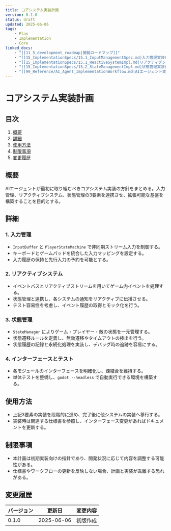 ```yaml
---
title: コアシステム実装計画
version: 0.1.0
status: draft
updated: 2025-06-06
tags:
    - Plan
    - Implementation
    - Core
linked_docs:
    - "[[11_5_development_roadmap|開発ロードマップ]]"
    - "[[15_ImplementationSpecs/15.1_InputManagementSpec.md|入力管理実装仕様]]"
    - "[[15_ImplementationSpecs/15.1_ReactiveSystemImpl.md|リアクティブシステム実装仕様]]"
    - "[[15_ImplementationSpecs/15.2_StateManagementImpl.md|状態管理実装仕様]]"
    - "[[99_Reference/AI_Agent_ImplementationWorkflow.md|AIエージェント実装ワークフロー]]"
---
```


# コアシステム実装計画

## 目次

1. [概要](#概要)
2. [詳細](#詳細)
3. [使用方法](#使用方法)
4. [制限事項](#制限事項)
5. [変更履歴](#変更履歴)

## 概要

AIエージェントが最初に取り組むべきコアシステム実装の方針をまとめる。入力管理、リアクティブシステム、状態管理の3要素を連携させ、拡張可能な基盤を構築することを目的とする。

## 詳細

### 1. 入力管理
- `InputBuffer` と `PlayerStateMachine` で非同期ストリーム入力を制御する。
- キーボードとゲームパッドを統合した入力マッピングを設定する。
- 入力履歴の保持と先行入力の予約を可能とする。

### 2. リアクティブシステム
- イベントバスとリアクティブストリームを用いてゲーム内イベントを処理する。
- 状態管理と連携し、各システムの通知をリアクティブに伝播させる。
- テスト容易性を考慮し、イベント履歴の取得とモック化を行う。

### 3. 状態管理
- `StateManager` によりゲーム・プレイヤー・敵の状態を一元管理する。
- 状態遷移ルールを定義し、無効遷移やタイムアウトの検出を行う。
- 状態履歴の記録と永続化処理を実装し、デバッグ時の追跡を容易にする。

### 4. インターフェースとテスト
- 各モジュールのインターフェースを明確化し、疎結合を維持する。
- 単体テストを整備し、`godot --headless` で自動実行できる環境を構築する。

## 使用方法

- 上記3要素の実装を段階的に進め、完了後に他システムの実装へ移行する。
- 実装時は関連する仕様書を参照し、インターフェース変更があればドキュメントを更新する。

## 制限事項

- 本計画は初期実装向けの指針であり、開発状況に応じて内容を調整する可能性がある。
- 仕様書やワークフローの更新を反映しない場合、計画と実装が乖離する恐れがある。

## 変更履歴

| バージョン | 更新日     | 変更内容 |
| ---------- | ---------- | -------- |
| 0.1.0      | 2025-06-06 | 初版作成 |

